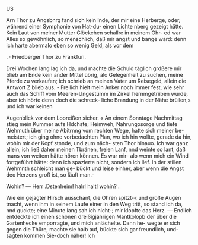 US

Arn Thor zu Angsbnrg fand sich kein Inde, der mir eine
Herberge, oder, während einer Symphonie von Hat-du-
einen Lichte nberg gezeigt hätte. Kein Laut von meiner
Mutter Glöckchen schallre in meinem Ohr- ed war Alles so
gewöhnlich, so menschlich, daß mir angst und bange ward:
denn ich harte abermalo eben so wenig Geld, als vor dem

. · Friedberger Thor zu Frankfuri.

Drei Wochen lang lag ich da, und machte die Schuld
täglich grdßere mir blieb am Ende kein ander Mittel übrig,
alo Gelegenheit zu suchen, meine Pferde zu verkaufen; ich
schrieb an meinen Vater um Reisegeld, allein die Antwort
Z blieb aus. - Freilich hielt mein Anker noch immer fest, wie
sehr auch das Schiff vom Meeren-Ungestümm im Zirkel
hernmgetriiben wurde, aber ich hörte denn doch die schreck-
liche Brandung in der Nähe brüllen,s und ich war keinen

Augenblick vor dem Looreißen sicher.
« An einem Sonntage Nachmittag stieg mein Kummer aufs
Hdchste; Heimweh, Nahrungosorge und tiefe Wehmuth über
meine Abitrnng vom rechten Wege, hatte sich meiner be-
meistert; ich ging ohne vorbedachten Plan, wo ich hin wollte,
gerade da hin, wohin mir der Kopf stnnde, und zum näch-
sten Thor hinauo. Ich war ganz allein, ich ließ daher
meinen Tbränen, freien Lanf, nnd weinte so lant, daß mans
von weitem hätte hören können. Es war mir- alo wenn
mich ein Wind fortgeführt hätte: denn ich spazierte nicht,
sondern ich lief. In der stillen Wehmnth schleicht man ge-
bückt und leise einher, aber wenn die Angst deo Herzens
groß ist, so läuft man.-

Wohin? — Herr .Dstenheim! halr! halt! wohin? .

Wie ein gejagter Hirsch ausschant, die Ohren spitzt-« und
große Augen tnacht, wenn ihm in seinem Laufe einer in den
Weg tritt, so stand ich da, nnd guckte; eine Minute lang
sah ich nicht-; mir klopfte das Herz. — Endlich entdeckte
ich einen schönen dreißigjährigen Mantkolopb der über die
Gartenhecke emporragte, und mich anlächelte. Dann he-
wegte er sich gegen die Thüre, machte sie halb auf, bückte
sich gar freundlich, und-sagten kommen Sie-doch näher! Ich

